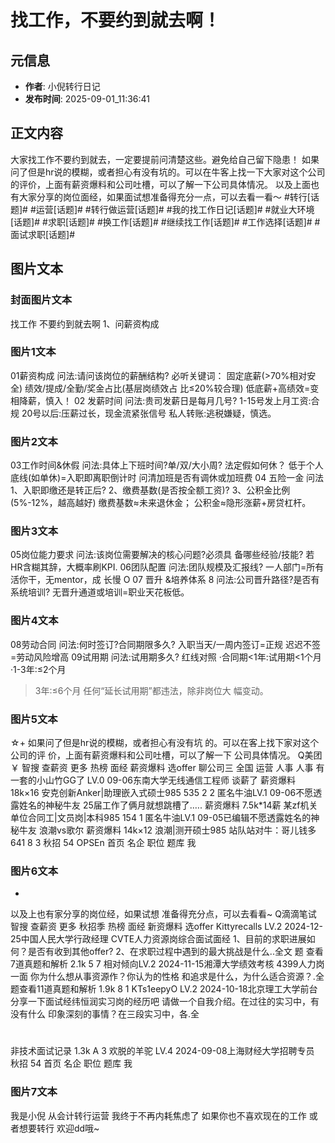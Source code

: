 # 找工作，不要约到就去啊！

## 元信息
- **作者**: 小倪转行日记
- **发布时间**: 2025-09-01_11:36:41

## 正文内容

大家找工作不要约到就去，一定要提前问清楚这些。避免给自己留下隐患！
如果问了但是hr说的模糊，或者担心有没有坑的。可以在牛客上找一下大家对这个公司的评价，上面有薪资爆料和公司吐槽，可以了解一下公司具体情况。
以及上面也有大家分享的岗位面经，如果面试想准备得充分一点，可以去看一看～
#转行[话题]# #运营[话题]# #转行做运营[话题]# #我的找工作日记[话题]# #就业大环境[话题]# #求职[话题]# #换工作[话题]# #继续找工作[话题]# #工作选择[话题]# #面试求职[话题]#

## 图片文本

### 封面图片文本

找工作
不要约到就去啊
1、问薪资构成

### 图片1文本

01薪资构成
问法:请问该岗位的薪酬结构?
必听关键词：
固定底薪(>70%相对安全)
绩效/提成/全勤/奖金占比(基层岗绩效占
比≤20%较合理)
低底薪+高绩效=变相降薪，慎入！
02
发薪时间
问法:贵司发薪日是每月几号?
1-15号发上月工资:合规
20号以后:压薪过长，现金流紧张信号
私人转账:逃税嫌疑，慎选。

### 图片2文本

03工作时间&休假
问法:具体上下班时间?单/双/大小周?
法定假如何休？
低于个人底线(如单休)=入职即离职倒计时
问清加班是否有调休或加班费
04
五险一金
问法
1、入职即缴还是转正后?
2、缴费基数(是否按全额工资)?
3、公积金比例(5%-12%，越高越好)
缴费基数≈未来退休金；
公积金≈隐形涨薪+房贷杠杆。

### 图片3文本

05岗位能力要求
问法:该岗位需要解决的核心问题?必须具
备哪些经验/技能?
若HR含糊其辞，大概率刷KPI.
06团队配置
问法:团队规模及汇报线?
一人部门=所有活你干，无mentor，成
长慢
O
07
晋升
&培养体系
8
问法:公司晋升路径?是否有系统培训?
无晋升通道或培训=职业天花板低。

### 图片4文本

08劳动合同
问法:何时签订?合同期限多久?
入职当天/一周内签订=正规
迟迟不签=劳动风险增高
09试用期
问法:试用期多久?
红线对照
·合同期<1年:试用期<1个月
·1-3年:≤2个月
>3年:≤6个月
任何“延长试用期”都违法，除非岗位大
幅变动。

### 图片5文本

☆+
如果问了但是hr说的模糊，或者担心有没有坑
的。可以在客上找下家对这个公司的评
价，上面有薪资爆料和公司吐槽，可以了解一下
公司具体情况。
Q美团
￥
智搜
查薪资
更多
热榜
面经
薪资爆料
选offer
聊公司三
全国
运营
人事
人事
有一套的小山竹GG了
LV.0
09-06东南大学无线通信工程师
谈薪了
薪资爆料
18k×16
安克创新Anker|助理嵌入式硕士985
535
2
2
匿名牛油LV.1
09-06不愿透露姓名的神秘牛友
25届工作了俩月就想跳槽了.….
薪资爆料
7.5k*14薪
某zf机关单位合同工|文员岗|本科985
154
1
匿名牛油LV.1
09-05已编辑不愿透露姓名的神秘牛友
浪潮vs歌尔
薪资爆料
14k×12
浪潮|测开硕士985
站队站对牛：哥儿钱多
641
8
3
秋招
54
OPSEn
首页
名企
职位
题库
我

### 图片6文本

+
以及上也有家分享的岗位经，如果试想
准备得充分点，可以去看看~
Q滴滴笔试
智搜
查薪资
更多
秋招季
热榜
面经
新资爆料
选offer
Kittyrecalls LV.2
2024-12-25中国人民大学行政经理
CVTE人力资源岗综合面试面经
1、目前的求职进展如何？是否有收到其他offer?
2、在求职过程中遇到的最大挑战是什么..全文
题
查看7道真题和解析
2.1k
5
7
相对倾向LV.2
2024-11-15湘潭大学绩效考核
4399人力岗一面
你为什么想从事资源作？你认为的性格
和追求是什么，为什么适合资源？.全
题查看11道真题和解析
1.9k
8
1
KTs1eepyO LV.2
2024-10-18北京理工大学前台
分享一下面试经纬恒润实习岗的经历吧
请做一个自我介绍。在过往的实习中，有没有什么
印象深刻的事情？在三段实习中，各.全
#
非技术面试记录
1.3k
A
3
欢脱的羊驼
LV.4
2024-09-08上海财经大学招聘专员
秋招
54
首页
名企
职位
题库
我

### 图片7文本

我是小倪
从会计转行运营
我终于不再内耗焦虑了
如果你也不喜欢现在的工作
或者想要转行
欢迎dd哦~